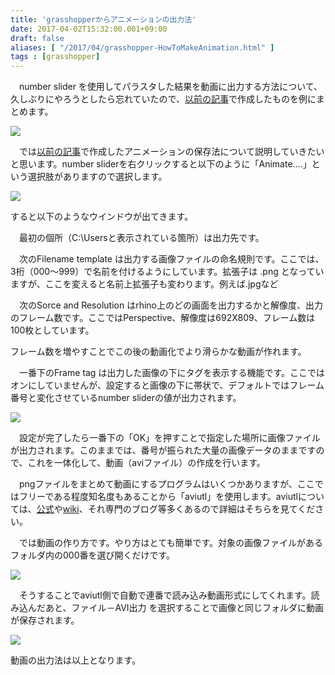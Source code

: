```yaml
---
title: 'grasshopperからアニメーションの出力法'
date: 2017-04-02T15:32:00.001+09:00
draft: false
aliases: [ "/2017/04/grasshopper-HowToMakeAnimation.html" ]
tags : [grasshopper]
---
```


　number slider を使用してパラスタした結果を動画に出力する方法について、久しぶりにやろうとしたら忘れていたので、[以前の記事](https://rgkr-memo.blogspot.jp/2017/01/Karamba-ConfirmEffectOfRingGarter.html)で作成したものを例にまとめます。  
  

[![](https://3.bp.blogspot.com/-ddXarb_dHtU/WOCOAfUB21I/AAAAAAAABWg/ND5KRylVLxQssEotFO_wbIgw_9DnJxOCACLcB/s1600/avi.PNG)](https://3.bp.blogspot.com/-ddXarb_dHtU/WOCOAfUB21I/AAAAAAAABWg/ND5KRylVLxQssEotFO_wbIgw_9DnJxOCACLcB/s1600/avi.PNG)

  
　では[以前の記事](https://rgkr-memo.blogspot.jp/2017/01/Karamba-ConfirmEffectOfRingGarter.html)で作成したアニメーションの保存法について説明していきたいと思います。number sliderを右クリックすると以下のように「Animate....」という選択肢がありますので選択します。  

[![](https://2.bp.blogspot.com/-5WvXuLoRucM/WNBgiNVKFSI/AAAAAAAABVw/DpGt3s2zFjQ-cNQ-kymddm0mNVEmnNsdwCLcB/s320/%25E3%2582%25A2%25E3%2583%258B%25E3%2583%25A1%25E8%25A8%25AD%25E5%25AE%259A.PNG)](https://2.bp.blogspot.com/-5WvXuLoRucM/WNBgiNVKFSI/AAAAAAAABVw/DpGt3s2zFjQ-cNQ-kymddm0mNVEmnNsdwCLcB/s1600/%25E3%2582%25A2%25E3%2583%258B%25E3%2583%25A1%25E8%25A8%25AD%25E5%25AE%259A.PNG)

  

すると以下のようなウインドウが出てきます。

　最初の個所（C:\\Usersと表示されている箇所）は出力先です。

　次のFilename template は出力する画像ファイルの命名規則です。ここでは、3桁（000～999）で名前を付けるようにしています。拡張子は .png となっていますが、ここを変えると名前上拡張子も変わります。例えば.jpgなど

　次のSorce and Resolution はrhino上のどの画面を出力するかと解像度、出力のフレーム数です。ここではPerspective、解像度は692X809、フレーム数は100枚としています。

フレーム数を増やすことでこの後の動画化でより滑らかな動画が作れます。

　一番下のFrame tag は出力した画像の下にタグを表示する機能です。ここではオンにしていませんが、設定すると画像の下に帯状で、デフォルトではフレーム番号と変化させているnumber sliderの値が出力されます。

  

[![](https://2.bp.blogspot.com/-8_N-akpaJEY/WNBhVJWnJJI/AAAAAAAABWA/OdW4qx-yz0oXCyHqGQW-7EWd_DfqIV5VwCLcB/s320/%25E3%2582%25A2%25E3%2583%258B%25E3%2583%25A1%25E5%2587%25BA%25E5%258A%259B%25E8%25A8%25AD%25E5%25AE%259A.PNG)](https://2.bp.blogspot.com/-8_N-akpaJEY/WNBhVJWnJJI/AAAAAAAABWA/OdW4qx-yz0oXCyHqGQW-7EWd_DfqIV5VwCLcB/s1600/%25E3%2582%25A2%25E3%2583%258B%25E3%2583%25A1%25E5%2587%25BA%25E5%258A%259B%25E8%25A8%25AD%25E5%25AE%259A.PNG)

  

　設定が完了したら一番下の「OK」を押すことで指定した場所に画像ファイルが出力されます。このままでは、番号が振られた大量の画像データのままですので、これを一体化して、動画（aviファイル）の作成を行います。

　pngファイルをまとめて動画にするプログラムはいくつかありますが、ここではフリーである程度知名度もあることから「aviutl」を使用します。aviutlについては、[公式](http://spring-fragrance.mints.ne.jp/aviutl/)や[wiki](https://ja.wikipedia.org/wiki/AviUtl)、それ専門のブログ等多くあるので詳細はそちらを見てください。

　では動画の作り方です。やり方はとても簡単です。対象の画像ファイルがあるフォルダ内の000番を選び開くだけです。

[![](https://4.bp.blogspot.com/-37pSOTf0X1Q/WOCY0y06yAI/AAAAAAAABWw/Cr_nHI0QUV8a9Qxyglyxs3YzwsYbo5GUACLcB/s320/aviutl.PNG)](https://4.bp.blogspot.com/-37pSOTf0X1Q/WOCY0y06yAI/AAAAAAAABWw/Cr_nHI0QUV8a9Qxyglyxs3YzwsYbo5GUACLcB/s1600/aviutl.PNG)

  

　そうすることでaviutl側で自動で連番で読み込み動画形式にしてくれます。読み込んだあと、ファイル－AVI出力 を選択することで画像と同じフォルダに動画が保存されます。

  

[![](https://3.bp.blogspot.com/-VW_s6Q0F0QI/WOCZQffQ3BI/AAAAAAAABW0/zWUdnRlkpbs0EAi2Mra6RFSMbt-8n_8AgCLcB/s320/aviutl%25E5%2587%25BA%25E5%258A%259B.PNG)](https://3.bp.blogspot.com/-VW_s6Q0F0QI/WOCZQffQ3BI/AAAAAAAABW0/zWUdnRlkpbs0EAi2Mra6RFSMbt-8n_8AgCLcB/s1600/aviutl%25E5%2587%25BA%25E5%258A%259B.PNG)

  

動画の出力法は以上となります。